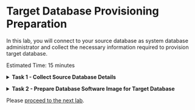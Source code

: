 # Target Database Provisioning Preparation

In this lab, you will connect to your source database as system database administrator and collect the necessary information required to provision target database.


Estimated Time: 15 minutes

**<details><summary>Task 1 - Collect Source Database Details </summary>**
<p>

**1. Login to the Source Database system using the Public IP.**

   Username to login : opc 

   Use the private key generated earlier.

**2. Check the Opearating System version of the Source Database.**

   Execute the below command after login in as opc.
   
   cat /etc/os-release

   Please use similar commnads in case above command doesn't work for you ( in case you have selected different Source Database System than the one specified in Lab 2)

   You will get a output similar to the one below.

   ![ss1](./images/osver.png)

   Please note that Physical Offline Migration will work only for source databases with Linux based Operating System.

**3. Set the Database environment to connect to your database.**

   Switch user to Oracle using command below.

   sudo su - oracle

   Set the environment to connect to your database.

   Type . oraenv and press enter 
    
   Enter ORCL when asked for ORACLE_SID and then press enter    --> Enter your DB name if that is different in case of on premise.

**4.  Check the database version of the Source Database.**

   In this livelab we have used Oracle Marketplace image for which you know the version that you have selected.

   However , In case you would like to know the database version with latest patches then please use the below command
    
   Execute 'opatch lsinventory' command as Oracle user.

   check for the output to determine the exact database version.

**5.  Check the Database Edition of the Source Database.**

   In this livelab we have used Oracle Marketplace image for which uses Oracle Database Enterprise Edition.

   However in case you would like know the Database Edition for your on premise Database then refer the below steps.

   Execute the below query after connecting to database using sqlplus.
   ```console
   "select banner from v$version".
   ```
   You will receive an output similar to the one below which will have the Database Edition.

   ![ss2](./images/banner.png)

**6. Check Database characterset.**
   
   Run the below query to identify the database character set and national characterset.
   ```console
   select PARAMETER,VALUE from nls_database_parameters where parameter like '%NLS%CHARACTERSET';
   ```
   In your ouput NLS_CHARACTERSET is the database characterser and NLS_NCHAR_CHARACTERSET is the National Characterset.

   Sample output is shown below.

   ![ss3](./images/charset.png)

**7. Check enryption algorithm under sqlnet.ora.**

   Check the sqlnet.ora to identify any encryption algoritham mentioned.

**8. Generate patch inventory ouput.**

execute "opatch lsinventory" as oracle user in Source Database Server.

**9. Download the above patch out to the Local Desktop.**

We will require this file in the Next Lab.

</p>
</details>

**<details><summary>Task 2 - Prepare Database Software Image for Target Database</summary>**
<p>

1. Navigate to Oracle Base Database.

   Click the Navigation Menu in the upper left, navigate to Oracle Database and then select Oracle Base Database.

   ![ss1](./images/nav.png)

2. Click on Database Software Images.

   Select the appropriate compartment and then Click on Database Software Image under Resources.

   ![ss2](./images/image.png)

3. Click "Create Database software image".

   Enter Display Name as "DBImage-Source-DB" as below.

   ![ss3](./images/name.png)

4. Configure Database Software Image.

   Select Database Version as "19c"   (Same as the Major Version of your Source Database)

   Select PSU as 19.16.0.0 ( In case you have selected different version for Source ,then select that version )

   Upload Oracle Home Patch inventory ouput generated in Task 1 as below.

   ![ss4](./images/config.png)

5. Create Database Software Image.

   Click on "Create Database software image" to create DB Image.

   This will take some time , please proceed to next Lab.

</p>
</details>

Please [proceed to the next lab](#next).



